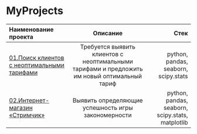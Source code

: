 # MyProjects
|Наименование проекта  |Описание  | Стек |
|:------------- |:---------------:| -------------:|
| [01.Поиск клиентов с неоптимальными тарифами](https://github.com/nikus96/MyProjects/tree/main/01_Tariff_plan)     | Требуется выявить клиентов с неоптимальными тарифами и предложить им новый оптимальный тариф |  python, pandas, seaborn, scipy.stats   |
| [02.Интернет-магазин «Стримчик»](https://github.com/nikus96/MyProjects/tree/main/02_Games)      | Выявить определяющие успешность игры закономерности        |        python, pandas, seaborn, scipy.stats,  matplotlib   |

